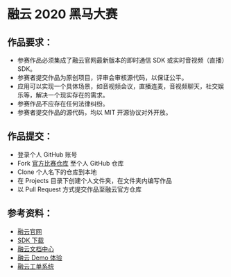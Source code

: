 # 融云 2020 黑马大赛

## 作品要求：
* 参赛作品必须集成了融云官网最新版本的即时通信 SDK 或实时音视频（直播）SDK。
* 参赛者提交作品为原创项目，评审会审核源代码，以保证公平。
* 应用可以实现一个具体场景，如音视频会议，直播连麦，音视频聊天，社交娱乐等，解决一个现实存在的需求。
* 参赛作品不应存在任何法律纠纷。
* 参赛者提交作品的源代码，均以 MIT 开源协议对外开放。

## 作品提交：
* 登录个人 GitHub 账号
* Fork [官方比赛仓库](https://github.com/rongcloud-community/RongCloud_Hackathon_2020) 至个人 GitHub 仓库
* Clone 个人名下的仓库到本地
* 在 Projects 目录下创建个人文件夹，在文件夹内编写作品
* 以 Pull Request 方式提交作品至融云官方仓库

## 参考资料：
* [融云官网](https://www.rongcloud.cn/)
* [SDK 下载](https://www.rongcloud.cn/downloads)
* [融云文档中心](https://docs.rongcloud.cn/v3/)
* [融云 Demo 体验](https://www.rongcloud.cn/downloads/demo)
* [融云工单系统](https://developer.rongcloud.cn/ticket)
